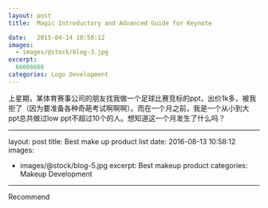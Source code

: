 ```yaml
---
layout: post
title:  Magic Introductory and Advanced Guide for Keynote

date:   2015-04-14 10:58:12
images:
  - images/@stock/blog-3.jpg
excerpt:
  66666666
categories: Logo Development
---
```


上星期，某体育赛事公司的朋友找我做一个足球比赛竞标的ppt，出价1k多，被我拒了（因为要准备各种奇葩考试啊啊啊）。而在一个月之前，我是一个从小到大ppt总共做过low ppt不超过10个的人。想知道这一个月发生了什么吗？

---
layout: post
title: Best make up product list
date:   2016-08-13 10:58:12
images:
  - images/@stock/blog-5.jpg
excerpt:
Best makeup product
categories: Makeup
Development
---

Recommend